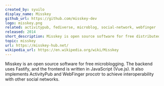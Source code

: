 ```yaml
---
created_by: syuilo
display_name: Misskey
github_url: https://github.com/misskey-dev
logo: misskey.png
related: activitypub, fediverse, microblog, social-network, webfinger
released: 2014
short_description: Misskey is open source software for free distributed microblogging network.
topic: misskey
url: https://misskey-hub.net/
wikipedia_url: https://en.wikipedia.org/wiki/Misskey
---
```

Misskey is an open source software for free microblogging. The backend uses Fastify, and the frontend is written in JavaScript (Vue.js). It also implements ActivityPub and WebFinger procotr to achieve interoperability with other social networks.
